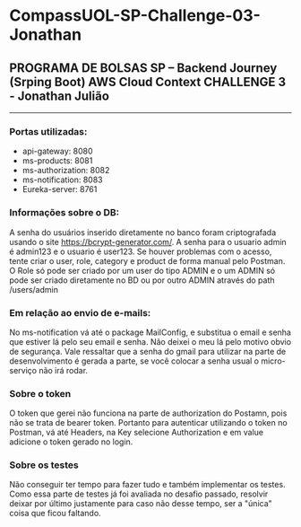 # CompassUOL-SP-Challenge-03-Jonathan
## PROGRAMA DE BOLSAS SP – Backend Journey (Srping Boot) AWS Cloud Context CHALLENGE 3 - Jonathan Julião
___

### Portas utilizadas:
*  api-gateway: 8080
*  ms-products: 8081
*  ms-authorization: 8082
*  ms-notification: 8083
*  Eureka-server: 8761


### Informações sobre o DB:
A senha do usuários inserido diretamente no banco foram criptografada
usando o site https://bcrypt-generator.com/. A senha para o usuario admin é admin123
e o usuario é user123. Se houver problemas com o acesso, tente criar o user, role,
category e product de forma manual pelo Postman. O Role só pode ser criado por um user 
do tipo ADMIN e o um ADMIN só pode ser criado diretamente no BD ou por outro ADMIN através do
path /users/admin

### Em relação ao envio de e-mails:
No ms-notification vá até o package MailConfig, e substitua o email e senha que estiver lá
pelo seu email e senha. Não deixei o meu lá pelo motivo obvio de segurança. 
Vale ressaltar que a senha do gmail para utilizar na parte de desenvolvimento é gerada
a parte, se você colocar a senha usual o micro-serviço não irá rodar.

### Sobre o token
O token que gerei não funciona na parte de authorization do Postamn, 
pois não se trata de bearer token.
Portanto para autenticar utilizando o token no Postman, vá até Headers, na Key selecione Authorization
e em value adicione o token gerado no login.

### Sobre os testes
Não conseguir ter tempo para fazer tudo e também implementar os testes.
Como essa parte de testes já foi avaliada no desafio passado, resolvir deixar por último justamente
para caso não desse tempo, ser a "única" coisa que ficou faltando.